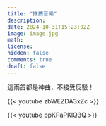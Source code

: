 ```yaml
---
title: "推薦音樂"
description: 
date: 2024-10-31T15:23:02Z
image: image.jpg
math: 
license: 
hidden: false
comments: true
draft: false
---
```

這兩首都是神曲，不接受反駁！

{{< youtube zbWEZDA3xZc >}}

{{< youtube ppKPaPKlQ3Q >}}